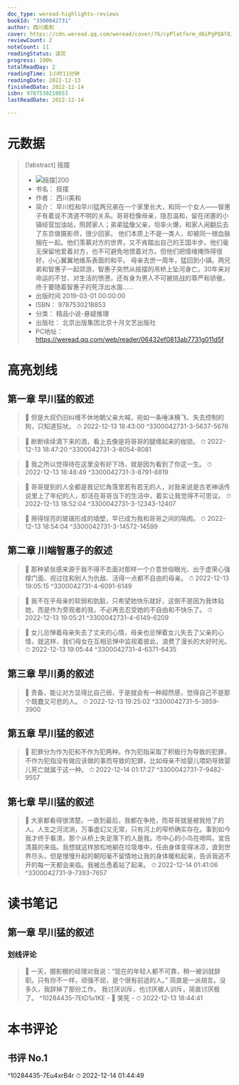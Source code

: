```yaml
---
doc_type: weread-highlights-reviews
bookId: "3300042731"
author: 西川美和
cover: https://cdn.weread.qq.com/weread/cover/76/cpPlatform_d6iPgPQAf8JhpTo66wYuhC/t7_cpPlatform_d6iPgPQAf8JhpTo66wYuhC.jpg
reviewCount: 2
noteCount: 11
readingStatus: 读完
progress: 100%
totalReadDay: 2
readingTime: 1小时11分钟
readingDate: 2022-12-13
finishedDate: 2022-12-14
isbn: 9787530218853
lastReadDate: 2022-12-14

---
```

# 元数据
> [!abstract] 摇摆
> - ![ 摇摆|200](https://cdn.weread.qq.com/weread/cover/76/cpPlatform_d6iPgPQAf8JhpTo66wYuhC/t7_cpPlatform_d6iPgPQAf8JhpTo66wYuhC.jpg)
> - 书名： 摇摆
> - 作者： 西川美和
> - 简介： 早川稔和早川猛两兄弟在一个家里长大，和同一个女人——智惠子有着说不清道不明的关系。哥哥稔像母亲，隐忍温和，留在闭塞的小镇经营加油站，照顾家人；弟弟猛像父亲，坦率火爆，和家人闹翻后去了东京做摄影师，很少回家。
他们本质上不是一类人，却被同一根血脉捆在一起。他们羡慕对方的世界，又不肯踏出自己的王国半步。他们毫无保留地爱着对方，也不可避免地恨着对方。但他们把情绪掩饰得很好，小心翼翼地维系表面的和平。
母亲去世一周年，猛回到小镇。两兄弟和智惠子一起郊游，智惠子突然从摇摆的吊桥上坠河身亡。30年来对命运的不甘、对生活的愤懑，还有身为男人不可被挑战的尊严和骄傲，终于要随着智惠子的死浮出水面……
> - 出版时间 2019-03-01 00:00:00
> - ISBN： 9787530218853
> - 分类： 精品小说-悬疑推理
> - 出版社： 北京出版集团北京十月文艺出版社
> - PC地址：https://weread.qq.com/web/reader/06432ef0813ab7731g011d5f

# 高亮划线

## 第一章 早川猛的叙述

> 📌 但是大叔仍旧纠缠不休地朝父亲大喊，宛如一条唾沫横飞、失去控制的狗，只知道狂吠。 
> ⏱ 2022-12-13 18:43:00 ^3300042731-3-5637-5676

> 📌 断断续续滴下来的酒，看上去像是将哥哥的腿缠起来的枷锁。 
> ⏱ 2022-12-13 18:47:20 ^3300042731-3-8054-8081

> 📌 我之所以觉得待在这里没有好下场，就是因为看到了你这一生。 
> ⏱ 2022-12-13 18:48:49 ^3300042731-3-8791-8819

> 📌 哥哥提到的人全都是我记忆角落里若有若无的人，对我来说是古老神话传说里上了年纪的人，却活在哥哥当下的生活中，着实让我觉得不可思议。 
> ⏱ 2022-12-13 18:52:04 ^3300042731-3-12343-12407

> 📌 擦得锃亮的玻璃形成的墙壁，早已成为我和哥哥之间的隔阂。 
> ⏱ 2022-12-13 18:54:04 ^3300042731-3-14572-14599

## 第二章 川端智惠子的叙述

> 📌 那种紧张感来源于我不得不去面对那样一个介意世俗眼光、出于虚荣心强撑门面、视过往和别人为仇敌、活得一点都不自由的母亲。 
> ⏱ 2022-12-13 19:05:15 ^3300042731-4-6091-6149

> 📌 我不在乎母亲的软弱和肮脏，只希望她快乐就好，这倒不是因为我体贴她，而是作为旁观者的我，不必再去忍受她的不自由和不快乐了。 
> ⏱ 2022-12-13 19:05:21 ^3300042731-4-6149-6209

> 📌 女儿忌惮着母亲失去了丈夫的心情，母亲也忌惮着女儿失去了父亲的心情，就这样，我们母女在互相忌惮中监视着彼此，浪费了漫长的大好时光。 
> ⏱ 2022-12-13 19:05:44 ^3300042731-4-6371-6435

## 第三章 早川勇的叙述

> 📌 责备，能让对方显得比自己弱，于是就会有一种超然感，觉得自己不是那个既蠢又可悲的人。 
> ⏱ 2022-12-13 19:25:02 ^3300042731-5-3859-3900

## 第五章 早川猛的叙述

> 📌 犯罪分为作为犯和不作为犯两种。作为犯指采取了积极行为导致的犯罪，不作为犯指没有做应该做的事而导致的犯罪，比如母亲不给婴儿喂奶导致婴儿死亡就属于这一种。 
> ⏱ 2022-12-14 01:17:27 ^3300042731-7-9482-9557

## 第七章 早川猛的叙述

> 📌 大家都看得很清楚。一直到最后，我都在争抢，而哥哥就是被我抢了的人。人生之河流淌，万事虚幻又无常，只有河上的窄桥确实存在。事到如今我才终于看清，那个从桥上失足落下的人是我。市中心的小鸟在啼鸣，宣告清晨的来临。我想就这样放松地躺在垃圾堆中，任由身体变得冰凉，直到世界尽头，但是慢慢升起的朝阳毫不留情地让我的身体暖和起来，告诉我逃不开的每一天都会来临。我被怂恿着站了起来。 
> ⏱ 2022-12-14 01:41:06 ^3300042731-9-7393-7657

# 读书笔记

## 第一章 早川猛的叙述

### 划线评论
> 📌 一天，摄影棚的经理对我说：“现在的年轻人都不可靠，稍一被训就辞职。只有你不一样，顽强不屈，是个很有前途的人。”
简直是一派胡言。没多久，我辞掉了那份工作。
我讨厌训斥，也讨厌被人训斥，简直讨厌极了。  ^10284435-7EtD1u1KE
    - 💭 笑死
    - ⏱ 2022-12-13 18:44:41
   
# 本书评论

## 书评 No.1 
 ^10284435-7Eu4xrB4r
⏱ 2022-12-14 01:44:49
